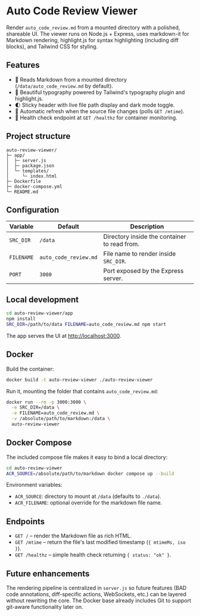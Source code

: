 # Auto Code Review Viewer

Render `auto_code_review.md` from a mounted directory with a polished, shareable UI. The viewer runs on Node.js + Express, uses markdown-it for Markdown rendering, highlight.js for syntax highlighting (including diff blocks), and Tailwind CSS for styling.

## Features

- 📄 Reads Markdown from a mounted directory (`/data/auto_code_review.md` by default).
- 🎨 Beautiful typography powered by Tailwind's typography plugin and highlight.js.
- 🌓 Sticky header with live file path display and dark mode toggle.
- 🔁 Automatic refresh when the source file changes (polls `GET /mtime`).
- 💓 Health check endpoint at `GET /healthz` for container monitoring.

## Project structure

```
auto-review-viewer/
├─ app/
│  ├─ server.js
│  ├─ package.json
│  └─ templates/
│     └─ index.html
├─ Dockerfile
├─ docker-compose.yml
└─ README.md
```

## Configuration

| Variable   | Default                | Description                                   |
|------------|------------------------|-----------------------------------------------|
| `SRC_DIR`  | `/data`                | Directory inside the container to read from. |
| `FILENAME` | `auto_code_review.md`  | File name to render inside `SRC_DIR`.         |
| `PORT`     | `3000`                 | Port exposed by the Express server.          |

## Local development

```bash
cd auto-review-viewer/app
npm install
SRC_DIR=/path/to/data FILENAME=auto_code_review.md npm start
```

The app serves the UI at [http://localhost:3000](http://localhost:3000).

## Docker

Build the container:

```bash
docker build -t auto-review-viewer ./auto-review-viewer
```

Run it, mounting the folder that contains `auto_code_review.md`:

```bash
docker run --rm -p 3000:3000 \
  -e SRC_DIR=/data \
  -e FILENAME=auto_code_review.md \
  -v /absolute/path/to/markdown:/data \
  auto-review-viewer
```

## Docker Compose

The included compose file makes it easy to bind a local directory:

```bash
cd auto-review-viewer
ACR_SOURCE=/absolute/path/to/markdown docker compose up --build
```

Environment variables:

- `ACR_SOURCE`: directory to mount at `/data` (defaults to `./data`).
- `ACR_FILENAME`: optional override for the markdown file name.

## Endpoints

- `GET /` – render the Markdown file as rich HTML.
- `GET /mtime` – return the file's last modified timestamp (`{ mtimeMs, iso }`).
- `GET /healthz` – simple health check returning `{ status: "ok" }`.

## Future enhancements

The rendering pipeline is centralized in `server.js` so future features (BAD code annotations, diff-specific actions, WebSockets, etc.) can be layered without rewriting the core. The Docker base already includes Git to support git-aware functionality later on.
